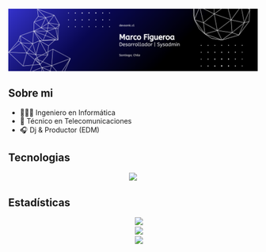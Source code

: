 ![banner](images/banner.png)

## Sobre mi
- 👨🏻‍💻 Ingeniero en Informática
- 📡 Técnico en Telecomunicaciones
- 🎧 Dj & Productor (EDM)

## Tecnologias
<div align="center">
  <img src="https://skillicons.dev/icons?i=java,angular,typescript,javascript,tailwindcss,css,docker,kubernetes,nginx,mysql,postgresql,ubuntu,debian,nestjs,prisma,ableton,firebase,gcp,androidstudio,postman,supabase,azure,nodejs,dotnet,bash,html,npm,spring,python,linux,gradle,graphql,maven,vercel,github,terraform&theme=dark&perline=9">
</div>

## Estadísticas
<div align="center">
  <ul style="list-style: none;">
    <li><img src="https://github-readme-stats.vercel.app/api?username=mfigueroa23&theme=tokyonight&show_icons=true&hide_border=true&count_private=true" /></li>
    <li><img src="https://github-readme-streak-stats.herokuapp.com/?user=mfigueroa23&theme=tokyonight&hide_border=true" /></li>
    <li><img src="https://github-readme-stats.vercel.app/api/top-langs/?username=mfigueroa23&theme=tokyonight&show_icons=true&hide_border=true&layout=compact" /></li>
  </ul>
</div>
